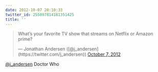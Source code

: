 ```yaml
---
date: 2012-10-07 20:10:33
twitter_id: 255097814181351425
title: ''
---
```


<blockquote class="twitter-tweet"><p lang="en" dir="ltr">What’s your favorite TV show that streams on Netflix or Amazon prime?</p>&mdash; Jonathan Andersen ([@j_andersen](https://twitter.com/j_andersen)) <a href="https://twitter.com/j_andersen/status/255087925606354945?ref_src=twsrc%5Etfw">October 7, 2012</a></blockquote>
<script async src="https://platform.twitter.com/widgets.js" charset="utf-8"></script>

[@j_andersen](https://twitter.com/j_andersen) Doctor Who
